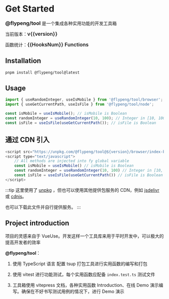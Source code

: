 <script setup lang="ts">
	import { version, HooksNum } from '../info' 
</script>

# Get Started

**<span style="color: var(--component-preview-primary-color); font-size: 16px;">@flypeng/tool</span>** 是一个集成各种实用功能的开发工具箱

当前版本：<span style="color: var(--component-preview-primary-color); font-weight: 600; font-size: 16px;">v{{version}}</span>

函数统计：<span style="color: var(--component-preview-primary-color); font-weight: 600; font-size: 16px;">{{HooksNum}} Functions</span>

## Installation

```sh
pnpm install @flypeng/tool@latest
```

## Usage

```ts
import { useRandomInteger, useIsMobile } from '@flypeng/tool/browser';
import { useGetCurrentPath, useIsFile } from '@flypeng/tool/node';

const isMobile = useIsMobile(); // isMobile is Boolean
const randomInteger = useRandomInteger(10, 100); // Integer in [10, 100]
const isFile = useIsFile(useGetCurrentPath()); // isFile is Boolean
```

## 通过 CDN 引入

```js
<script src="https://unpkg.com/@flypeng/tool@${version}/browser/index-browser.js"></script>
<script type="text/javascript">
	// All methods are injected into fy global variable
	const isMobile = useIsMobile() // isMobile is Boolean
	const randomInteger = useRandomInteger(10, 100) // Integer in [10, 100]
	const isFile = useIsFile(useGetCurrentPath()) // isFile is Boolean
</script>
```

:::tip
这里使用了 [unpkg](https://unpkg.com/) ，但也可以使用其他提供包服务的 CDN，例如 [jsdelivr](https://www.jsdelivr.com/) 或 [cdnjs](https://cdnjs.com/)。

也可以下载此文件并自行提供服务。
:::

## Project introduction

项目的灵感来自于 VueUse。开发这样一个工具库来用于平时开发中，可以极大的提高开发者的效率

**@flypeng/tool**：

1. 使用 TypeScript 语言 配置 tsup 打包工具进行实用函数的编写和打包

2. 使用 vitest 进行功能测试，每个实用函数应配备 `index.test.ts` 测试文件

3. 工具箱使用 vitepress 文档，各种实用函数 Introduction、在线 Demo 演示编写。确保在不好书写测试用例的情况下，进行 Demo 演示

